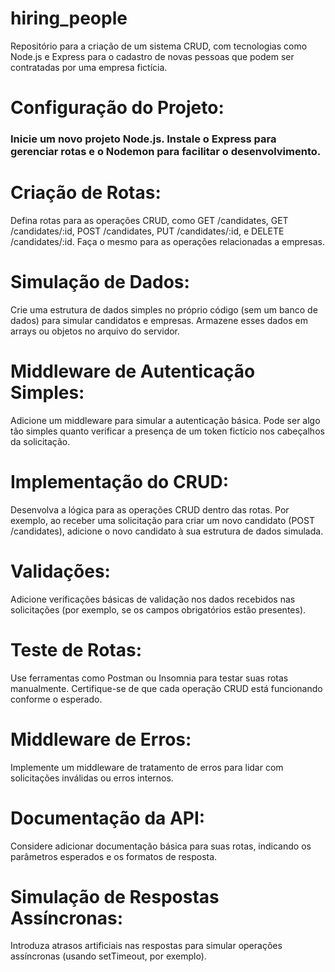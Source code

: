 # hiring_people
<span>Repositório para a criação de um sistema CRUD, com tecnologias como Node.js e Express para o cadastro de novas pessoas que podem ser contratadas por uma empresa fictícia.</span>

<h1>Configuração do Projeto:</h1>

<h3>Inicie um novo projeto Node.js.
Instale o Express para gerenciar rotas e o Nodemon para facilitar o desenvolvimento.</h3>

<h1>Criação de Rotas:</h1>

Defina rotas para as operações CRUD, como GET /candidates, GET /candidates/:id, POST /candidates, PUT /candidates/:id, e DELETE /candidates/:id.
Faça o mesmo para as operações relacionadas a empresas.

<h1>Simulação de Dados:</h1>

Crie uma estrutura de dados simples no próprio código (sem um banco de dados) para simular candidatos e empresas.
Armazene esses dados em arrays ou objetos no arquivo do servidor.

<h1>Middleware de Autenticação Simples:</h1>

Adicione um middleware para simular a autenticação básica.
Pode ser algo tão simples quanto verificar a presença de um token fictício nos cabeçalhos da solicitação.

<h1>Implementação do CRUD:</h1>

Desenvolva a lógica para as operações CRUD dentro das rotas.
Por exemplo, ao receber uma solicitação para criar um novo candidato (POST /candidates), adicione o novo candidato à sua estrutura de dados simulada.

<h1>Validações:</h1>

Adicione verificações básicas de validação nos dados recebidos nas solicitações (por exemplo, se os campos obrigatórios estão presentes).

<h1>Teste de Rotas:</h1>

Use ferramentas como Postman ou Insomnia para testar suas rotas manualmente.
Certifique-se de que cada operação CRUD está funcionando conforme o esperado.
</h1>
<h1>Middleware de Erros:</h1>

Implemente um middleware de tratamento de erros para lidar com solicitações inválidas ou erros internos.

<h1>Documentação da API:</h1>

Considere adicionar documentação básica para suas rotas, indicando os parâmetros esperados e os formatos de resposta.

<h1>Simulação de Respostas Assíncronas:</h1>

Introduza atrasos artificiais nas respostas para simular operações assíncronas (usando setTimeout, por exemplo).